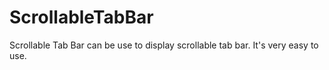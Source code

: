 # ScrollableTabBar
Scrollable Tab Bar can be use to display scrollable tab bar. It's very easy to use.
